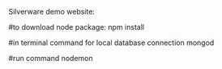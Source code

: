 Silverware demo website:

#to download node package:
npm install 

#in terminal command for local database connection 
mongod

#run command 
nodemon